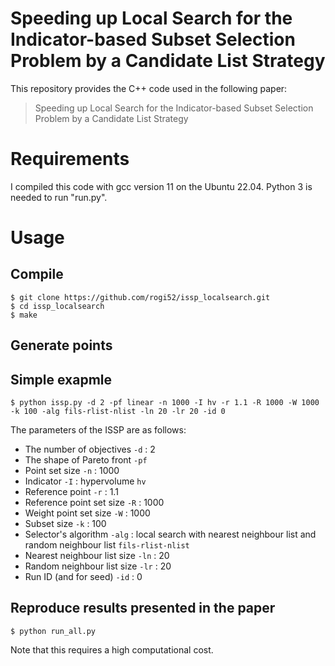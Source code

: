 # Speeding up Local Search for the Indicator-based Subset Selection Problem by a Candidate List Strategy
This repository provides the C++ code used in the following paper:
> Speeding up Local Search for the Indicator-based Subset Selection Problem by a Candidate List Strategy

# Requirements
I compiled this code with gcc version 11 on the Ubuntu 22.04. Python 3 is needed to run "run.py". 

# Usage
## Compile
```
$ git clone https://github.com/rogi52/issp_localsearch.git
$ cd issp_localsearch
$ make
```

## Generate points

## Simple exapmle
```
$ python issp.py -d 2 -pf linear -n 1000 -I hv -r 1.1 -R 1000 -W 1000 -k 100 -alg fils-rlist-nlist -ln 20 -lr 20 -id 0
```

The parameters of the ISSP are as follows:
- The number of objectives `-d` : 2
- The shape of Pareto front `-pf`
- Point set size `-n` : 1000
- Indicator `-I` : hypervolume `hv` 
- Reference point `-r` : 1.1
- Reference point set size `-R` : 1000
- Weight point set size `-W` : 1000
- Subset size `-k` : 100
- Selector's algorithm `-alg` : local search with nearest neighbour list and random neighbour list `fils-rlist-nlist`
- Nearest neighbour list size `-ln` : 20
- Random neighbour list size `-lr` : 20
- Run ID (and for seed) `-id` : 0

## Reproduce results presented in the paper
```
$ python run_all.py
```
Note that this requires a high computational cost. 